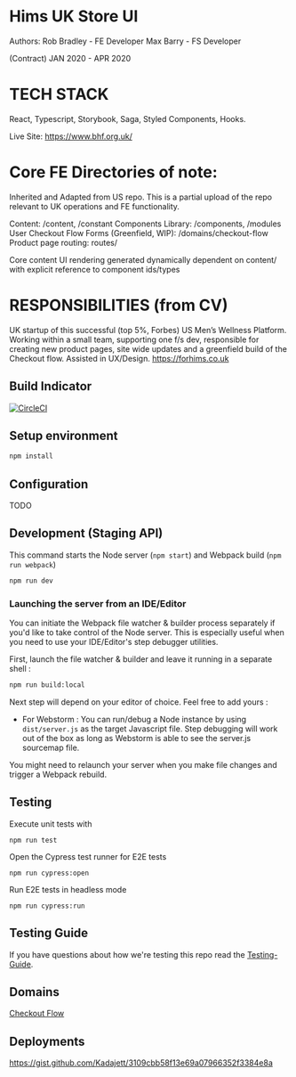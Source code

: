 # Hims UK Store UI

Authors: 
Rob Bradley - FE Developer 
Max Barry - FS Developer

(Contract) JAN 2020 - APR 2020


# TECH STACK

React, Typescript, Storybook, Saga, Styled Components, Hooks. 

Live Site: https://www.bhf.org.uk/

# Core FE Directories of note:

Inherited and Adapted from US repo. This is a partial upload of the repo relevant to UK operations and FE functionality.

Content: /content, /constant
Components Library: /components, /modules
User Checkout Flow Forms (Greenfield, WIP): /domains/checkout-flow 
Product page routing: routes/

Core content UI rendering generated dynamically dependent on content/ with explicit reference to component ids/types  

# RESPONSIBILITIES (from CV)

UK startup of this successful (top 5%, Forbes) US Men’s
Wellness Platform. Working within a small team, supporting one f/s dev, responsible for
creating new product pages, site wide updates and a greenfield build of the Checkout flow.
Assisted in UX/Design. https://forhims.co.uk


## Build Indicator

[![CircleCI](https://circleci.com/gh/Clubroom/hers/tree/master.svg?style=svg&circle-token=e08e45283e969060a6d8da51c92066d2205f4311)](https://circleci.com/gh/Clubroom/hers/tree/master)

## Setup environment

```bash
npm install
```

## Configuration

TODO

## Development (Staging API)
This command starts the Node server (`npm start`) and Webpack build (`npm run webpack`)
```bash
npm run dev
```

### Launching the server from an IDE/Editor
You can initiate the Webpack file watcher & builder process separately if you'd like to take control of the Node server.
This is especially useful when you need to use your IDE/Editor's step debugger utilities.

First, launch the file watcher & builder and leave it running in a separate shell :

```bash
npm run build:local
```

Next step will depend on your editor of choice. Feel free to add yours :
- For Webstorm : You can run/debug a Node instance by using `dist/server.js` as the target Javascript file. Step debugging
will work out of the box as long as Webstorm is able to see the server.js sourcemap file.

You might need to relaunch your server when you make file changes and trigger a Webpack rebuild.

## Testing
Execute unit tests with
```
npm run test
```


Open the Cypress test runner for E2E tests
```
npm run cypress:open
```

Run E2E tests in headless mode
```
npm run cypress:run
```
    


## Testing Guide
If you have questions about how we're testing this repo read the
[Testing-Guide](./TESTING-GUIDE.md).

## Domains

[Checkout Flow](domains/checkout-flow/README.md)



## Deployments
https://gist.github.com/Kadajett/3109cbb58f13e69a07966352f3384e8a
